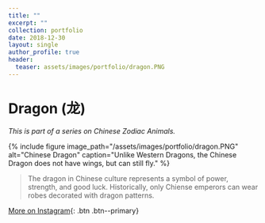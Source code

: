 ```yaml
---
title: ""
excerpt: ""
collection: portfolio
date: 2018-12-30
layout: single
author_profile: true
header:
  teaser: assets/images/portfolio/dragon.PNG
---
```


# Dragon (龙)

_This is part of a series on Chinese Zodiac Animals._

{% include figure image_path="/assets/images/portfolio/dragon.PNG" alt="Chinese Dragon" caption="Unlike Western Dragons, the Chinese Dragon does not have wings, but can still fly." %}

> The dragon in Chinese culture represents a symbol of power, strength, and good luck. Historically, only Chiense emperors can wear robes decorated with dragon patterns.

[More on Instagram](https://instagram.com/bykfrankc){: .btn .btn--primary}
